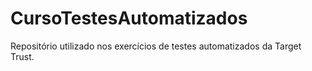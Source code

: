 # CursoTestesAutomatizados
Repositório utilizado nos exercícios de testes automatizados da Target Trust.
